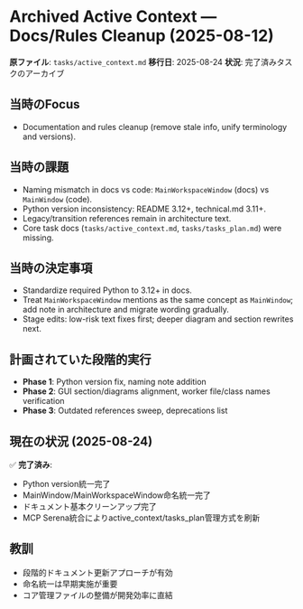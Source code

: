 # Archived Active Context — Docs/Rules Cleanup (2025-08-12)

**原ファイル**: `tasks/active_context.md`
**移行日**: 2025-08-24
**状況**: 完了済みタスクのアーカイブ

## 当時のFocus
- Documentation and rules cleanup (remove stale info, unify terminology and versions).

## 当時の課題
- Naming mismatch in docs vs code: `MainWorkspaceWindow` (docs) vs `MainWindow` (code).
- Python version inconsistency: README 3.12+, technical.md 3.11+.
- Legacy/transition references remain in architecture text.
- Core task docs (`tasks/active_context.md`, `tasks/tasks_plan.md`) were missing.

## 当時の決定事項
- Standardize required Python to 3.12+ in docs.
- Treat `MainWorkspaceWindow` mentions as the same concept as `MainWindow`; add note in architecture and migrate wording gradually.
- Stage edits: low-risk text fixes first; deeper diagram and section rewrites next.

## 計画されていた段階的実行
- **Phase 1**: Python version fix, naming note addition
- **Phase 2**: GUI section/diagrams alignment, worker file/class names verification
- **Phase 3**: Outdated references sweep, deprecations list

## 現在の状況 (2025-08-24)
✅ **完了済み**: 
- Python version統一完了
- MainWindow/MainWorkspaceWindow命名統一完了  
- ドキュメント基本クリーンアップ完了
- MCP Serena統合によりactive_context/tasks_plan管理方式を刷新

## 教訓
- 段階的ドキュメント更新アプローチが有効
- 命名統一は早期実施が重要
- コア管理ファイルの整備が開発効率に直結
